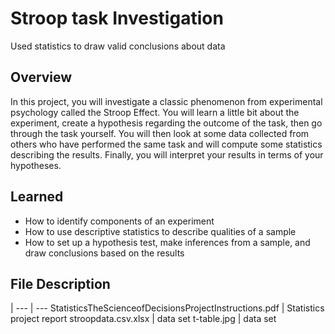# Stroop task Investigation
Used statistics to draw valid conclusions about data

## Overview
In this project, you will investigate a classic phenomenon from experimental psychology called the Stroop Effect. You will learn a little bit about the experiment, create a hypothesis regarding the outcome of the task, then go through the task yourself. You will then look at some data collected from others who have performed the same task and will compute some statistics describing the results. Finally, you will interpret your results in terms of your hypotheses.

## Learned 
* How to identify components of an experiment
* How to use descriptive statistics to describe qualities of a sample
* How to set up a hypothesis test, make inferences from a sample, and draw conclusions based on the results

## File Description
 |
--- | ---
StatisticsTheScienceofDecisionsProjectInstructions.pdf | Statistics project report
stroopdata.csv.xlsx | data set
t-table.jpg | data set
